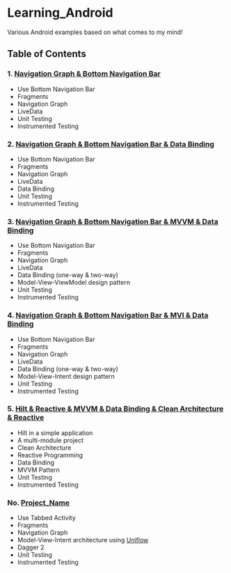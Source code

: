 # Learning_Android
Various Android examples based on what comes to my mind!

## Table of Contents

### 1. [Navigation Graph & Bottom Navigation Bar](BottomNav_NavGraph)
- Use Bottom Navigation Bar
- Fragments
- Navigation Graph
- LiveData
- Unit Testing
- Instrumented Testing

### 2. [Navigation Graph & Bottom Navigation Bar & Data Binding](BottomNav_NavGraph_DataBinding)
- Use Bottom Navigation Bar
- Fragments
- Navigation Graph
- LiveData
- Data Binding
- Unit Testing
- Instrumented Testing

### 3. [Navigation Graph & Bottom Navigation Bar & MVVM & Data Binding](BottomNav_MVVM_NavGraph_DataBinding)
- Use Bottom Navigation Bar
- Fragments
- Navigation Graph
- LiveData
- Data Binding (one-way & two-way)
- Model-View-ViewModel design pattern
- Unit Testing
- Instrumented Testing

### 4. [Navigation Graph & Bottom Navigation Bar & MVI & Data Binding](BottomNav_MVI_NavGraph_DataBinding)
- Use Bottom Navigation Bar
- Fragments
- Navigation Graph
- LiveData
- Data Binding (one-way & two-way)
- Model-View-Intent design pattern
- Unit Testing
- Instrumented Testing

### 5. [Hilt & Reactive & MVVM & Data Binding & Clean Architecture & Reactive](Hilt_Example)
- Hilt in a simple application
- A multi-module project
- Clean Architecture
- Reactive Programming
- Data Binding
- MVVM Pattern
- Unit Testing
- Instrumented Testing

### No. [Project_Name](Project_Path)
- Use Tabbed Activity
- Fragments
- Navigation Graph
- Model-View-Intent architecture using [Uniflow](https://github.com/uniflow-kt/uniflow-kt/blob/master/Documentation.md)
- Dagger 2
- Unit Testing
- Instrumented Testing
